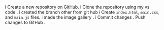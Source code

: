 i Create a new repository on GitHub.
 i Clone the repository using my vs code .
 i created the branch other from git hub
  i Create `index.html`, `main.css`, and `main.js` files.
 i made the image gallery .
i  Commit changes .
 Push changes to GitHub .
